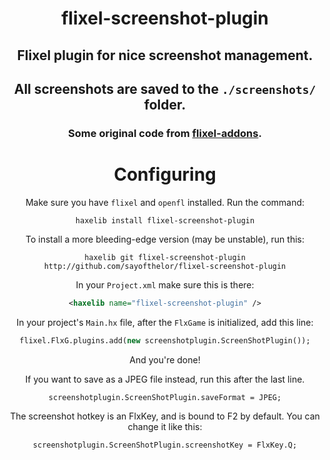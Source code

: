<div align="center">

# flixel-screenshot-plugin

## Flixel plugin for nice screenshot management.

## All screenshots are saved to the `./screenshots/` folder.

### Some original code from [flixel-addons](http://lib.haxe.org/p/flixel-addons).

# Configuring
Make sure you have `flixel` and `openfl` installed.
Run the command:
```
haxelib install flixel-screenshot-plugin
```
To install a more bleeding-edge version (may be unstable), run this:
```
haxelib git flixel-screenshot-plugin http://github.com/sayofthelor/flixel-screenshot-plugin
```
In your `Project.xml` make sure this is there:
```xml
<haxelib name="flixel-screenshot-plugin" />
```
In your project's `Main.hx` file, after the `FlxGame` is initialized, add this line:
```haxe
flixel.FlxG.plugins.add(new screenshotplugin.ScreenShotPlugin());
```
And you're done!

If you want to save as a JPEG file instead, run this after the last line.
```haxe
screenshotplugin.ScreenShotPlugin.saveFormat = JPEG;
```

The screenshot hotkey is an FlxKey, and is bound to F2 by default. You can change it like this:
```haxe
screenshotplugin.ScreenShotPlugin.screenshotKey = FlxKey.Q;
```
